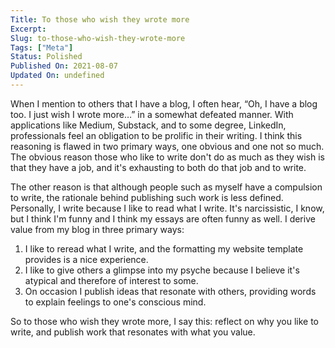```yaml
---
Title: To those who wish they wrote more
Excerpt:
Slug: to-those-who-wish-they-wrote-more
Tags: ["Meta"]
Status: Polished
Published On: 2021-08-07
Updated On: undefined
---
```


When I mention to others that I have a blog, I often hear, “Oh, I have a blog too. I just wish I wrote more…” in a somewhat defeated manner. With applications like Medium, Substack, and to some degree, LinkedIn, professionals feel an obligation to be prolific in their writing. I think this reasoning is flawed in two primary ways, one obvious and one not so much. The obvious reason those who like to write don't do as much as they wish is that they have a job, and it's exhausting to both do that job and to write.

The other reason is that although people such as myself have a compulsion to write, the rationale behind publishing such work is less defined. Personally, I write because I like to read what I write. It's narcissistic, I know, but I think I'm funny and I think my essays are often funny as well. I derive value from my blog in three primary ways:

1. I like to reread what I write, and the formatting my website template provides is a nice experience.
2. I like to give others a glimpse into my psyche because I believe it's atypical and therefore of interest to some.
3. On occasion I publish ideas that resonate with others, providing words to explain feelings to one's conscious mind.

So to those who wish they wrote more, I say this: reflect on why you like to write, and publish work that resonates with what you value.
